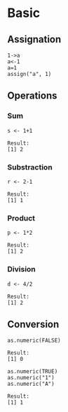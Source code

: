 # Basic

## Assignation

```
1->a
a<-1
a=1
assign("a", 1)
```

## Operations

### Sum

```
s <- 1+1

Result: 
[1] 2
```

### Substraction

```
r <- 2-1

Result:
[1] 1
```

### Product

```
p <- 1*2

Result:
[1] 2
```

### Division

```
d <- 4/2

Result:
[1] 2
```

## Conversion

```
as.numeric(FALSE)

Result:
[1] 0
```

```
as.numeric(TRUE)
as.numeric("1")
as.numeric("A")

Result:
[1] 1
```
